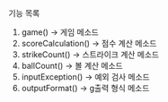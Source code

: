 기능 목록

1. game() -> 게임 메소드
2. scoreCalculation() -> 점수 계산 메소드
3. strikeCount() -> 스트라이크 계산 메소드
4. ballCount() -> 볼 계산 메소드
5. inputException() -> 예외 검사 메소드
6. outputFormat() -> g출력 형식 메소드